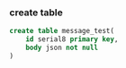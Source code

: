 ### create table

``` sql
create table message_test(
    id serial8 primary key,
    body json not null
)
```
